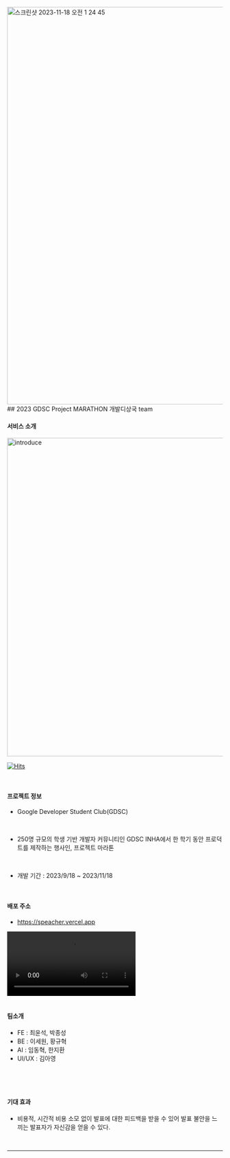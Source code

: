 <img width="926" alt="스크린샷 2023-11-18 오전 1 24 45" src="https://github.com/Speacher/.github/assets/126947828/a49f7b11-46e0-41cd-973d-033effb8713e">## 2023 GDSC Project MARATHON 개발디상국 team

#### 서비스 소개

<img width="742" alt="introduce" src="https://github.com/Speacher/.github/assets/126947828/45db3010-cdd0-4c95-b936-3a90fcd81717">


[![Hits](https://hits.seeyoufarm.com/api/count/incr/badge.svg?url=https%3A%2F%2Fgithub.com%2FSpeacher&count_bg=%2379C83D&title_bg=%23555555&icon=&icon_color=%23E7E7E7&title=hits&edge_flat=false)](https://hits.seeyoufarm.com)

<br>

#### 프로젝트 정보
- Google Developer Student Club(GDSC) 
<br>


- 250명 규모의 학생 기반 개발자 커뮤니티인 GDSC INHA에서 한 학기 동안 프로덕트를 제작하는 행사인, 프로젝트 마라톤
  
<br>

- 개발 기간 : 2023/9/18 ~ 2023/11/18
  
<br>

#### 배포 주소
- https://speacher.vercel.app

<div>
  <video src="https://github.com/Speacher/.github/assets/97346583/edf7775d-0d9b-4b00-9573-2d3250fa15f8" />
</div>
  
<br>

#### 팀소개
- FE : 최윤석, 박종성
- BE : 이세원, 황규혁
- AI : 임동혁, 한지환
- UI/UX : 김아영
<br>


> 
<br>

#### **기대 효과**
- 비용적, 시간적 비용 소모 없이 발표에 대한 피드백을 받을 수 있어 발표 불안을 느끼는 발표자가 자신감을 얻을 수 있다.

<br>

<hr>

